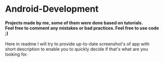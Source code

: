 # Android-Development

<h4>Projects made by me, some of them were done based on tutorials. </br>Feel free to comment any mistakes or bad practices. Feel free to use code ;)</h4>
Here in readme I will try to provide up-to-date screenshot's of app with short description to enable you to quickly decide if that's what are you looking for.

